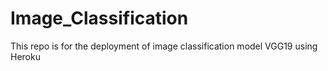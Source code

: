 # Image_Classification
This repo is for the deployment of image classification model VGG19 using Heroku
